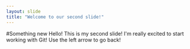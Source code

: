 ```yaml
---
layout: slide
title: "Welcome to our second slide!"
---
```

#Something new
Hello!
This is my second slide!
I'm really excited to start working with Git!
Use the left arrow to go back!
